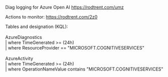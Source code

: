 Diag logging for Azure Open AI https://rodtrent.com/umz

Actions to monitor: https://rodtrent.com/2z0

Tables and designation (KQL):
<br><br>
AzureDiagnostics<br>
| where TimeGenerated >= (24h)<br>
| where ResourceProvider == "MICROSOFT.COGNITIVESERVICES"
<br>
<br>
AzureActivity<br>
| where TimeGenerated >= (24h)<br>
| where OperationNameValue contains "MICROSOFT.COGNITIVESERVICES"<br>
